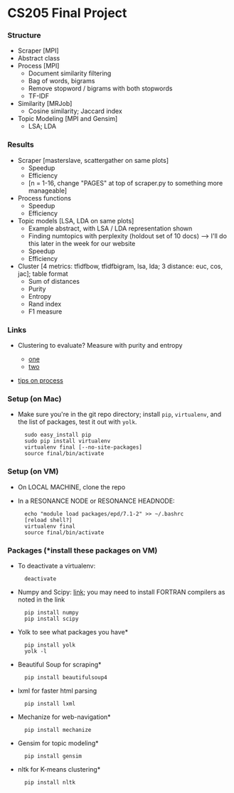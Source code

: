 # CS205 Final Project

### Structure
- Scraper [MPI]
- Abstract class
- Process [MPI]
    * Document similarity filtering
    * Bag of words, bigrams
    * Remove stopword / bigrams with both stopwords
    * TF-IDF
- Similarity [MRJob]
    * Cosine similarity; Jaccard index
- Topic Modeling [MPI and Gensim]
    * LSA; LDA 

### Results
- Scraper [masterslave, scattergather on same plots]
    * Speedup
    * Efficiency
    * [n = 1-16, change "PAGES" at top of scraper.py to something more manageable]
- Process functions
    * Speedup
    * Efficiency
- Topic models [LSA, LDA on same plots]
    * Example abstract, with LSA / LDA representation shown
    * Finding numtopics with perplexity (holdout set of 10 docs) --> I'll do this later in the week for our website
    * Speedup
    * Efficiency
- Cluster [4 metrics: tfidfbow, tfidfbigram, lsa, lda; 3 distance: euc, cos, jac]; table format
    * Sum of distances
    * Purity
    * Entropy
    * Rand index
    * F1 measure

### Links
- Clustering to evaluate? Measure with purity and entropy
    * [one](http://ieeexplore.ieee.org/stamp/stamp.jsp?tp=&arnumber=5571521)
    * [two](http://favi.com.vn/wp-content/uploads/2012/05/pg049_Similarity_Measures_for_Text_Document_Clustering.pdf)

- [tips on process](http://stackoverflow.com/questions/2380394/simple-implementation-of-n-gram-tf-idf-and-cosine-similarity-in-python?rq=1)

### Setup (on Mac)
- Make sure you're in the git repo directory; install `pip`, `virtualenv`, and the list of packages, test it out with `yolk`.

        sudo easy_install pip
        sudo pip install virtualenv
        virtualenv final [--no-site-packages]
        source final/bin/activate

### Setup (on VM)
- On LOCAL MACHINE, clone the repo
- In a RESONANCE NODE or RESONANCE HEADNODE:

        echo "module load packages/epd/7.1-2" >> ~/.bashrc
        [reload shell?]
        virtualenv final
        source final/bin/activate


### Packages (*install these packages on VM)
- To deactivate a virtualenv:

        deactivate

- Numpy and Scipy: [link](http://www.scipy.org/Installing_SciPy/Mac_OS_X); you may need to install FORTRAN compilers as noted in the link

        pip install numpy
        pip install scipy

- Yolk to see what packages you have*

        pip install yolk
        yolk -l

- Beautiful Soup for scraping*

        pip install beautifulsoup4

- lxml for faster html parsing

        pip install lxml

- Mechanize for web-navigation*

        pip install mechanize

- Gensim for topic modeling*

        pip install gensim

- nltk for K-means clustering*

        pip install nltk
